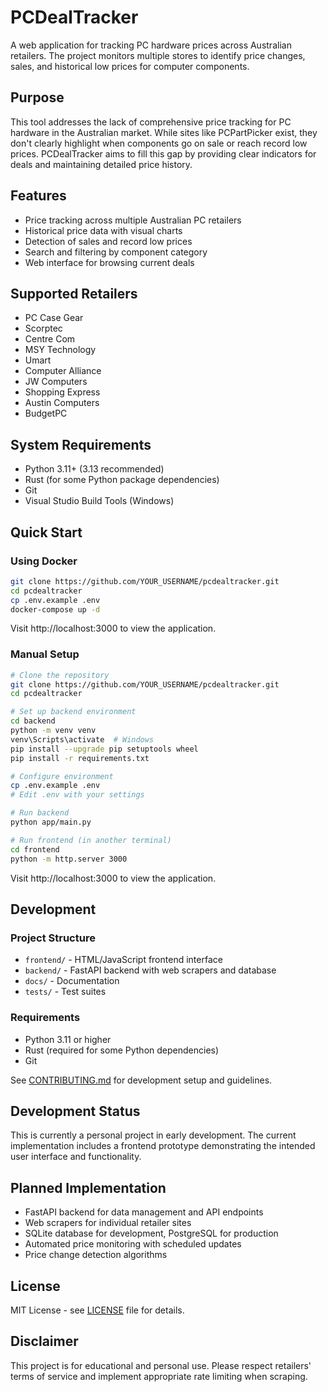 # PCDealTracker

A web application for tracking PC hardware prices across Australian retailers. The project monitors multiple stores to identify price changes, sales, and historical low prices for computer components.

## Purpose

This tool addresses the lack of comprehensive price tracking for PC hardware in the Australian market. While sites like PCPartPicker exist, they don't clearly highlight when components go on sale or reach record low prices. PCDealTracker aims to fill this gap by providing clear indicators for deals and maintaining detailed price history.

## Features

- Price tracking across multiple Australian PC retailers
- Historical price data with visual charts
- Detection of sales and record low prices
- Search and filtering by component category
- Web interface for browsing current deals

## Supported Retailers

- PC Case Gear
- Scorptec
- Centre Com
- MSY Technology
- Umart
- Computer Alliance
- JW Computers
- Shopping Express
- Austin Computers
- BudgetPC

## System Requirements

- Python 3.11+ (3.13 recommended)
- Rust (for some Python package dependencies)
- Git
- Visual Studio Build Tools (Windows)

## Quick Start

### Using Docker
```bash
git clone https://github.com/YOUR_USERNAME/pcdealtracker.git
cd pcdealtracker
cp .env.example .env
docker-compose up -d
```

Visit http://localhost:3000 to view the application.

### Manual Setup
```bash
# Clone the repository
git clone https://github.com/YOUR_USERNAME/pcdealtracker.git
cd pcdealtracker

# Set up backend environment
cd backend
python -m venv venv
venv\Scripts\activate  # Windows
pip install --upgrade pip setuptools wheel
pip install -r requirements.txt

# Configure environment
cp .env.example .env
# Edit .env with your settings

# Run backend
python app/main.py

# Run frontend (in another terminal)
cd frontend
python -m http.server 3000
```

Visit http://localhost:3000 to view the application.

## Development

### Project Structure
- `frontend/` - HTML/JavaScript frontend interface
- `backend/` - FastAPI backend with web scrapers and database
- `docs/` - Documentation
- `tests/` - Test suites

### Requirements
- Python 3.11 or higher
- Rust (required for some Python dependencies)
- Git

See [CONTRIBUTING.md](docs/CONTRIBUTING.md) for development setup and guidelines.

## Development Status

This is currently a personal project in early development. The current implementation includes a frontend prototype demonstrating the intended user interface and functionality.

## Planned Implementation

- FastAPI backend for data management and API endpoints
- Web scrapers for individual retailer sites
- SQLite database for development, PostgreSQL for production
- Automated price monitoring with scheduled updates
- Price change detection algorithms

## License

MIT License - see [LICENSE](LICENSE) file for details.

## Disclaimer

This project is for educational and personal use. Please respect retailers' terms of service and implement appropriate rate limiting when scraping.